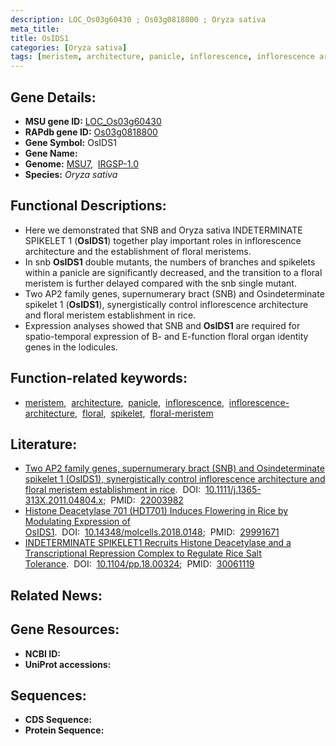 ```yaml
---
description: LOC_Os03g60430 ; Os03g0818800 ; Oryza sativa
meta_title:
title: OsIDS1
categories: [Oryza sativa]
tags: [meristem, architecture, panicle, inflorescence, inflorescence architecture, floral, spikelet, floral meristem]
---
```


## Gene Details:
- **MSU gene ID:** [LOC_Os03g60430](http://rice.uga.edu/cgi-bin/ORF_infopage.cgi?orf=LOC_Os03g60430)  
- **RAPdb gene ID:** [Os03g0818800](https://rapdb.dna.affrc.go.jp/locus/?name=Os03g0818800)  
- **Gene Symbol:** OsIDS1
- **Gene Name:**
- **Genome:**  [MSU7](http://rice.uga.edu/),&nbsp;&nbsp;[IRGSP-1.0](https://rapdb.dna.affrc.go.jp/download/irgsp1.html)
- **Species:** *Oryza sativa*

## Functional Descriptions:
   - Here we demonstrated that SNB and Oryza sativa INDETERMINATE SPIKELET 1 (**OsIDS1**) together play important roles in inflorescence architecture and the establishment of floral meristems.
   - In snb **OsIDS1** double mutants, the numbers of branches and spikelets within a panicle are significantly decreased, and the transition to a floral meristem is further delayed compared with the snb single mutant.
   - Two AP2 family genes, supernumerary bract (SNB) and Osindeterminate spikelet 1 (**OsIDS1**), synergistically control inflorescence architecture and floral meristem establishment in rice.
   - Expression analyses showed that SNB and **OsIDS1** are required for spatio-temporal expression of B- and E-function floral organ identity genes in the lodicules.

## Function-related keywords:
   - [meristem](/tags/meristem/),&nbsp;&nbsp;[architecture](/tags/architecture/),&nbsp;&nbsp;[panicle](/tags/panicle/),&nbsp;&nbsp;[inflorescence](/tags/inflorescence/),&nbsp;&nbsp;[inflorescence-architecture](/tags/inflorescence-architecture/),&nbsp;&nbsp;[floral](/tags/floral/),&nbsp;&nbsp;[spikelet](/tags/spikelet/),&nbsp;&nbsp;[floral-meristem](/tags/floral-meristem/)

## Literature:
   - [Two AP2 family genes, supernumerary bract (SNB) and Osindeterminate spikelet 1 (OsIDS1), synergistically control inflorescence architecture and floral meristem establishment in rice](https://www.doi.org/10.1111/j.1365-313X.2011.04804.x).&nbsp;&nbsp;DOI:&nbsp;&nbsp;[10.1111/j.1365-313X.2011.04804.x](https://www.doi.org/10.1111/j.1365-313X.2011.04804.x);&nbsp;&nbsp;PMID:&nbsp;&nbsp;[22003982](https://pubmed.ncbi.nlm.nih.gov/22003982/)
   - [Histone Deacetylase 701 (HDT701) Induces Flowering in Rice by Modulating Expression of OsIDS1](https://www.doi.org/10.14348/molcells.2018.0148).&nbsp;&nbsp;DOI:&nbsp;&nbsp;[10.14348/molcells.2018.0148](https://www.doi.org/10.14348/molcells.2018.0148);&nbsp;&nbsp;PMID:&nbsp;&nbsp;[29991671](https://pubmed.ncbi.nlm.nih.gov/29991671/)
   - [INDETERMINATE SPIKELET1 Recruits Histone Deacetylase and a Transcriptional Repression Complex to Regulate Rice Salt Tolerance](https://www.doi.org/10.1104/pp.18.00324).&nbsp;&nbsp;DOI:&nbsp;&nbsp;[10.1104/pp.18.00324](https://www.doi.org/10.1104/pp.18.00324);&nbsp;&nbsp;PMID:&nbsp;&nbsp;[30061119](https://pubmed.ncbi.nlm.nih.gov/30061119/)

## Related News:

## Gene Resources:
- **NCBI ID:**  []()
- **UniProt accessions:** [](https://www.uniprot.org/uniprotkb//entry)

## Sequences:
- **CDS Sequence:**
- **Protein Sequence:**
